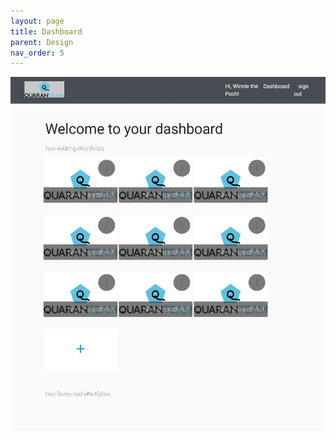 ```yaml
---
layout: page
title: Dashboard
parent: Design
nav_order: 5
---
```


![Dashboard](../img/dashboard.jpg)

